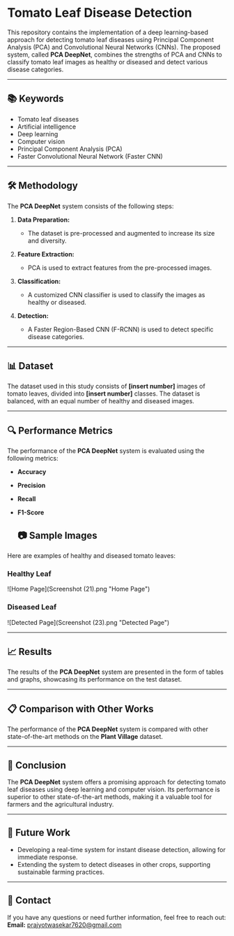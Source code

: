 # Tomato Leaf Disease Detection

This repository contains the implementation of a deep learning-based approach for detecting tomato leaf diseases using Principal Component Analysis (PCA) and Convolutional Neural Networks (CNNs). The proposed system, called **PCA DeepNet**, combines the strengths of PCA and CNNs to classify tomato leaf images as healthy or diseased and detect various disease categories.

---

## 📚 Keywords
- Tomato leaf diseases  
- Artificial intelligence  
- Deep learning  
- Computer vision  
- Principal Component Analysis (PCA)  
- Faster Convolutional Neural Network (Faster CNN)  

---

## 🛠 Methodology
The **PCA DeepNet** system consists of the following steps:  
1. **Data Preparation:**  
   - The dataset is pre-processed and augmented to increase its size and diversity.
   
2. **Feature Extraction:**  
   - PCA is used to extract features from the pre-processed images.
   
3. **Classification:**  
   - A customized CNN classifier is used to classify the images as healthy or diseased.
   
4. **Detection:**  
   - A Faster Region-Based CNN (F-RCNN) is used to detect specific disease categories.

---

## 📊 Dataset
The dataset used in this study consists of **[insert number]** images of tomato leaves, divided into **[insert number]** classes. The dataset is balanced, with an equal number of healthy and diseased images.

---

## 🔍 Performance Metrics
The performance of the **PCA DeepNet** system is evaluated using the following metrics:
- **Accuracy**  
- **Precision**  
- **Recall**  
- **F1-Score**

  ## 📷 Sample Images
Here are examples of healthy and diseased tomato leaves:

### Healthy Leaf
![Home Page](Screenshot (21).png "Home Page")

### Diseased Leaf
![Detected Page](Screenshot (23).png "Detected Page")


---

## 📈 Results
The results of the **PCA DeepNet** system are presented in the form of tables and graphs, showcasing its performance on the test dataset.

---

## 📋 Comparison with Other Works
The performance of the **PCA DeepNet** system is compared with other state-of-the-art methods on the **Plant Village** dataset.

---

## 📝 Conclusion
The **PCA DeepNet** system offers a promising approach for detecting tomato leaf diseases using deep learning and computer vision. Its performance is superior to other state-of-the-art methods, making it a valuable tool for farmers and the agricultural industry.

---

## 🚀 Future Work
- Developing a real-time system for instant disease detection, allowing for immediate response.  
- Extending the system to detect diseases in other crops, supporting sustainable farming practices.

--- 
## 📧 Contact
If you have any questions or need further information, feel free to reach out:  
**Email:** [prajyotwasekar7620@gmail.com](mailto:prajyotwasekar7620@gmail.com)
